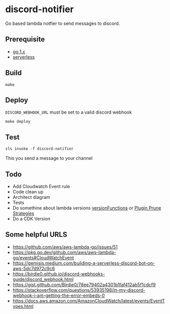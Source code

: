 # discord-notifier

Go based lambda notfier to send messages to discord.

## Prerequisite

- [go 1.x](https://golang.org/)
- [serverless](https://www.serverless.com/)

## Build

`make`

## Deploy

`DISCORD_WEBHOOK_URL` must be set to a valid discord webhook

`make deploy`

## Test

`sls invoke -f discord-notifier`

This you send a message to your channel

## Todo

- Add Cloudwatch Event rule
- Code clean up
- Architect diagram
- Tests
- Do somethine about lambda versions [versionFunctions](https://www.serverless.com/framework/docs/providers/aws/guide/functions/) or [Plugin Prune](https://github.com/claygregory/serverless-prune-plugin) [Strategies](https://www.mode2.com/news/strategies-to-manage-aws-lambda-versions/)
- Do a CDK Version

## Some helpful URLS

- https://github.com/aws/aws-lambda-go/issues/51
- https://pkg.go.dev/github.com/aws/aws-lambda-go/events#CloudWatchEvent
- https://gemisis.medium.com/building-a-serverless-discord-bot-on-aws-5dc7d972c9c6
- https://birdie0.github.io/discord-webhooks-guide/discord_webhook.html
- https://gist.github.com/Birdie0/78ee79402a4301b1faf412ab5f1cdcf9
- https://stackoverflow.com/questions/53935198/in-my-discord-webhook-i-am-getting-the-error-embeds-0
- https://docs.aws.amazon.com/AmazonCloudWatch/latest/events/EventTypes.html
